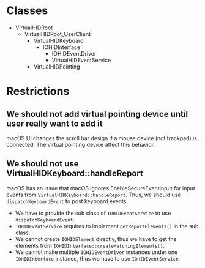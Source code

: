 # Classes

* VirtualHIDRoot
  * VirtualHIDRoot_UserClient
    * VirtualHIDKeyboard
      * IOHIDInterface
        * IOHIDEventDriver
        * VirtualHIDEventService
    * VirtualHIDPointing

# Restrictions

## We should not add virtual pointing device until user really want to add it

macOS UI changes the scroll bar design if a mouse device (not trackpad) is connected.
The virtual pointing device affect this behavior.

## We should not use VirtualHIDKeyboard::handleReport

macOS has an issue that macOS ignores EnableSecureEventInput for input events from `VirtualHIDKeyboard::handleReport`.
Thus, we should use `dispatchKeyboardEvent` to post keyboard events.

* We have to provide the sub class of `IOHIDEventService` to use `dispatchKeyboardEvent`.
* `IOHIDEventService` requires to implement `getReportElements()` in the sub class.
* We cannot create `IOHIDElement` directly, thus we have to get the elements from `IOHIDInterface::createMatchingElements()`.
* We cannot make multiple `IOHIDEventDriver` instances under one `IOHIDInterface` instance, thus we have to use `IOHIDEventService`.
